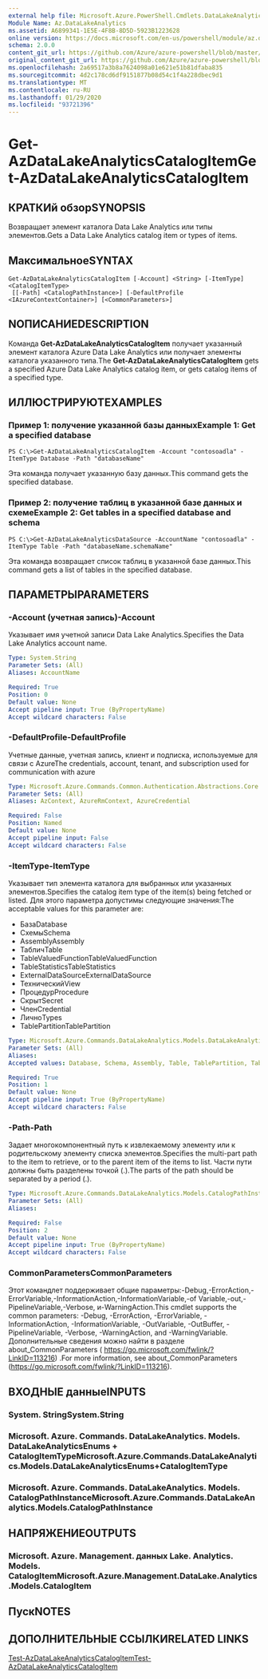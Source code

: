 ```yaml
---
external help file: Microsoft.Azure.PowerShell.Cmdlets.DataLakeAnalytics.dll-Help.xml
Module Name: Az.DataLakeAnalytics
ms.assetid: A6899341-1E5E-4F8B-8D5D-5923B1223628
online version: https://docs.microsoft.com/en-us/powershell/module/az.datalakeanalytics/get-azdatalakeanalyticscatalogitem
schema: 2.0.0
content_git_url: https://github.com/Azure/azure-powershell/blob/master/src/DataLakeAnalytics/DataLakeAnalytics/help/Get-AzDataLakeAnalyticsCatalogItem.md
original_content_git_url: https://github.com/Azure/azure-powershell/blob/master/src/DataLakeAnalytics/DataLakeAnalytics/help/Get-AzDataLakeAnalyticsCatalogItem.md
ms.openlocfilehash: 2a69517a3b8a7624098a01e621e51b81dfaba835
ms.sourcegitcommit: 4d2c178cd6df9151877b08d54c1f4a228dbec9d1
ms.translationtype: MT
ms.contentlocale: ru-RU
ms.lasthandoff: 01/29/2020
ms.locfileid: "93721396"
---
```

# <span data-ttu-id="0d037-101">Get-AzDataLakeAnalyticsCatalogItem</span><span class="sxs-lookup"><span data-stu-id="0d037-101">Get-AzDataLakeAnalyticsCatalogItem</span></span>

## <span data-ttu-id="0d037-102">КРАТКИй обзор</span><span class="sxs-lookup"><span data-stu-id="0d037-102">SYNOPSIS</span></span>
<span data-ttu-id="0d037-103">Возвращает элемент каталога Data Lake Analytics или типы элементов.</span><span class="sxs-lookup"><span data-stu-id="0d037-103">Gets a Data Lake Analytics catalog item or types of items.</span></span>

## <span data-ttu-id="0d037-104">Максимальное</span><span class="sxs-lookup"><span data-stu-id="0d037-104">SYNTAX</span></span>

```
Get-AzDataLakeAnalyticsCatalogItem [-Account] <String> [-ItemType] <CatalogItemType>
 [[-Path] <CatalogPathInstance>] [-DefaultProfile <IAzureContextContainer>] [<CommonParameters>]
```

## <span data-ttu-id="0d037-105">NОПИСАНИЕ</span><span class="sxs-lookup"><span data-stu-id="0d037-105">DESCRIPTION</span></span>
<span data-ttu-id="0d037-106">Команда **Get-AzDataLakeAnalyticsCatalogItem** получает указанный элемент каталога Azure Data Lake Analytics или получает элементы каталога указанного типа.</span><span class="sxs-lookup"><span data-stu-id="0d037-106">The **Get-AzDataLakeAnalyticsCatalogItem** gets a specified Azure Data Lake Analytics catalog item, or gets catalog items of a specified type.</span></span>

## <span data-ttu-id="0d037-107">ИЛЛЮСТРИРУЮТ</span><span class="sxs-lookup"><span data-stu-id="0d037-107">EXAMPLES</span></span>

### <span data-ttu-id="0d037-108">Пример 1: получение указанной базы данных</span><span class="sxs-lookup"><span data-stu-id="0d037-108">Example 1: Get a specified database</span></span>
```
PS C:\>Get-AzDataLakeAnalyticsCatalogItem -Account "contosoadla" -ItemType Database -Path "databaseName"
```

<span data-ttu-id="0d037-109">Эта команда получает указанную базу данных.</span><span class="sxs-lookup"><span data-stu-id="0d037-109">This command gets the specified database.</span></span>

### <span data-ttu-id="0d037-110">Пример 2: получение таблиц в указанной базе данных и схеме</span><span class="sxs-lookup"><span data-stu-id="0d037-110">Example 2: Get tables in a specified database and schema</span></span>
```
PS C:\>Get-AzDataLakeAnalyticsDataSource -AccountName "contosoadla" -ItemType Table -Path "databaseName.schemaName"
```

<span data-ttu-id="0d037-111">Эта команда возвращает список таблиц в указанной базе данных.</span><span class="sxs-lookup"><span data-stu-id="0d037-111">This command gets a list of tables in the specified database.</span></span>

## <span data-ttu-id="0d037-112">ПАРАМЕТРЫ</span><span class="sxs-lookup"><span data-stu-id="0d037-112">PARAMETERS</span></span>

### <span data-ttu-id="0d037-113">-Account (учетная запись)</span><span class="sxs-lookup"><span data-stu-id="0d037-113">-Account</span></span>
<span data-ttu-id="0d037-114">Указывает имя учетной записи Data Lake Analytics.</span><span class="sxs-lookup"><span data-stu-id="0d037-114">Specifies the Data Lake Analytics account name.</span></span>

```yaml
Type: System.String
Parameter Sets: (All)
Aliases: AccountName

Required: True
Position: 0
Default value: None
Accept pipeline input: True (ByPropertyName)
Accept wildcard characters: False
```

### <span data-ttu-id="0d037-115">-DefaultProfile</span><span class="sxs-lookup"><span data-stu-id="0d037-115">-DefaultProfile</span></span>
<span data-ttu-id="0d037-116">Учетные данные, учетная запись, клиент и подписка, используемые для связи с Azure</span><span class="sxs-lookup"><span data-stu-id="0d037-116">The credentials, account, tenant, and subscription used for communication with azure</span></span>

```yaml
Type: Microsoft.Azure.Commands.Common.Authentication.Abstractions.Core.IAzureContextContainer
Parameter Sets: (All)
Aliases: AzContext, AzureRmContext, AzureCredential

Required: False
Position: Named
Default value: None
Accept pipeline input: False
Accept wildcard characters: False
```

### <span data-ttu-id="0d037-117">-ItemType</span><span class="sxs-lookup"><span data-stu-id="0d037-117">-ItemType</span></span>
<span data-ttu-id="0d037-118">Указывает тип элемента каталога для выбранных или указанных элементов.</span><span class="sxs-lookup"><span data-stu-id="0d037-118">Specifies the catalog item type of the item(s) being fetched or listed.</span></span>
<span data-ttu-id="0d037-119">Для этого параметра допустимы следующие значения:</span><span class="sxs-lookup"><span data-stu-id="0d037-119">The acceptable values for this parameter are:</span></span>
- <span data-ttu-id="0d037-120">База</span><span class="sxs-lookup"><span data-stu-id="0d037-120">Database</span></span>
- <span data-ttu-id="0d037-121">Схемы</span><span class="sxs-lookup"><span data-stu-id="0d037-121">Schema</span></span>
- <span data-ttu-id="0d037-122">Assembly</span><span class="sxs-lookup"><span data-stu-id="0d037-122">Assembly</span></span>
- <span data-ttu-id="0d037-123">Таблич</span><span class="sxs-lookup"><span data-stu-id="0d037-123">Table</span></span>
- <span data-ttu-id="0d037-124">TableValuedFunction</span><span class="sxs-lookup"><span data-stu-id="0d037-124">TableValuedFunction</span></span>
- <span data-ttu-id="0d037-125">TableStatistics</span><span class="sxs-lookup"><span data-stu-id="0d037-125">TableStatistics</span></span>
- <span data-ttu-id="0d037-126">ExternalDataSource</span><span class="sxs-lookup"><span data-stu-id="0d037-126">ExternalDataSource</span></span>
- <span data-ttu-id="0d037-127">Технический</span><span class="sxs-lookup"><span data-stu-id="0d037-127">View</span></span>
- <span data-ttu-id="0d037-128">Процедур</span><span class="sxs-lookup"><span data-stu-id="0d037-128">Procedure</span></span>
- <span data-ttu-id="0d037-129">Скрыт</span><span class="sxs-lookup"><span data-stu-id="0d037-129">Secret</span></span>
- <span data-ttu-id="0d037-130">Член</span><span class="sxs-lookup"><span data-stu-id="0d037-130">Credential</span></span>
- <span data-ttu-id="0d037-131">Лично</span><span class="sxs-lookup"><span data-stu-id="0d037-131">Types</span></span>
- <span data-ttu-id="0d037-132">TablePartition</span><span class="sxs-lookup"><span data-stu-id="0d037-132">TablePartition</span></span>

```yaml
Type: Microsoft.Azure.Commands.DataLakeAnalytics.Models.DataLakeAnalyticsEnums+CatalogItemType
Parameter Sets: (All)
Aliases:
Accepted values: Database, Schema, Assembly, Table, TablePartition, TableValuedFunction, TableStatistics, ExternalDataSource, View, Procedure, Secret, Credential, Types, Package

Required: True
Position: 1
Default value: None
Accept pipeline input: True (ByPropertyName)
Accept wildcard characters: False
```

### <span data-ttu-id="0d037-133">-Path</span><span class="sxs-lookup"><span data-stu-id="0d037-133">-Path</span></span>
<span data-ttu-id="0d037-134">Задает многокомпонентный путь к извлекаемому элементу или к родительскому элементу списка элементов.</span><span class="sxs-lookup"><span data-stu-id="0d037-134">Specifies the multi-part path to the item to retrieve, or to the parent item of the items to list.</span></span>
<span data-ttu-id="0d037-135">Части пути должны быть разделены точкой (.).</span><span class="sxs-lookup"><span data-stu-id="0d037-135">The parts of the path should be separated by a period (.).</span></span>

```yaml
Type: Microsoft.Azure.Commands.DataLakeAnalytics.Models.CatalogPathInstance
Parameter Sets: (All)
Aliases:

Required: False
Position: 2
Default value: None
Accept pipeline input: True (ByPropertyName)
Accept wildcard characters: False
```

### <span data-ttu-id="0d037-136">CommonParameters</span><span class="sxs-lookup"><span data-stu-id="0d037-136">CommonParameters</span></span>
<span data-ttu-id="0d037-137">Этот командлет поддерживает общие параметры:-Debug,-ErrorAction,-ErrorVariable,-InformationAction,-InformationVariable,-of Variable,-out,-PipelineVariable,-Verbose, и-WarningAction.</span><span class="sxs-lookup"><span data-stu-id="0d037-137">This cmdlet supports the common parameters: -Debug, -ErrorAction, -ErrorVariable, -InformationAction, -InformationVariable, -OutVariable, -OutBuffer, -PipelineVariable, -Verbose, -WarningAction, and -WarningVariable.</span></span> <span data-ttu-id="0d037-138">Дополнительные сведения можно найти в разделе about_CommonParameters ( https://go.microsoft.com/fwlink/?LinkID=113216) .</span><span class="sxs-lookup"><span data-stu-id="0d037-138">For more information, see about_CommonParameters (https://go.microsoft.com/fwlink/?LinkID=113216).</span></span>

## <span data-ttu-id="0d037-139">ВХОДНЫЕ данные</span><span class="sxs-lookup"><span data-stu-id="0d037-139">INPUTS</span></span>

### <span data-ttu-id="0d037-140">System. String</span><span class="sxs-lookup"><span data-stu-id="0d037-140">System.String</span></span>

### <span data-ttu-id="0d037-141">Microsoft. Azure. Commands. DataLakeAnalytics. Models. DataLakeAnalyticsEnums + CatalogItemType</span><span class="sxs-lookup"><span data-stu-id="0d037-141">Microsoft.Azure.Commands.DataLakeAnalytics.Models.DataLakeAnalyticsEnums+CatalogItemType</span></span>

### <span data-ttu-id="0d037-142">Microsoft. Azure. Commands. DataLakeAnalytics. Models. CatalogPathInstance</span><span class="sxs-lookup"><span data-stu-id="0d037-142">Microsoft.Azure.Commands.DataLakeAnalytics.Models.CatalogPathInstance</span></span>

## <span data-ttu-id="0d037-143">НАПРЯЖЕНИЕ</span><span class="sxs-lookup"><span data-stu-id="0d037-143">OUTPUTS</span></span>

### <span data-ttu-id="0d037-144">Microsoft. Azure. Management. данных Lake. Analytics. Models. CatalogItem</span><span class="sxs-lookup"><span data-stu-id="0d037-144">Microsoft.Azure.Management.DataLake.Analytics.Models.CatalogItem</span></span>

## <span data-ttu-id="0d037-145">Пуск</span><span class="sxs-lookup"><span data-stu-id="0d037-145">NOTES</span></span>

## <span data-ttu-id="0d037-146">ДОПОЛНИТЕЛЬНЫЕ ССЫЛКИ</span><span class="sxs-lookup"><span data-stu-id="0d037-146">RELATED LINKS</span></span>

[<span data-ttu-id="0d037-147">Test-AzDataLakeAnalyticsCatalogItem</span><span class="sxs-lookup"><span data-stu-id="0d037-147">Test-AzDataLakeAnalyticsCatalogItem</span></span>](./Test-AzDataLakeAnalyticsCatalogItem.md)


